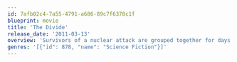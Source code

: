 ```yaml
---
id: 7afb02c4-7a55-4791-a686-89c7f6378c1f
blueprint: movie
title: 'The Divide'
release_date: '2011-03-13'
overview: 'Survivors of a nuclear attack are grouped together for days in the basement of their apartment building, where fear and dwindling supplies wear away at their dynamic.'
genres: '[{"id": 878, "name": "Science Fiction"}]'
---
```

